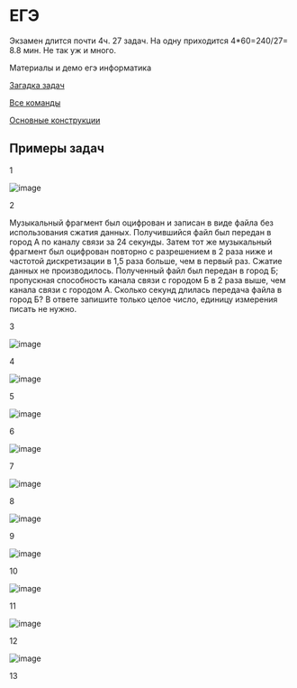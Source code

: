 # ЕГЭ

Экзамен длится почти 4ч. 27 задач. На одну приходится 4*60=240/27= 8.8 мин. Не так уж и много.

Материалы и демо егэ информатика

[Загадка задач](https://github.com/lyctpu/ege/blob/main/%D0%97%D0%B0%D0%B3%D0%B0%D0%B4%D0%BA%D0%B0.exe)

[Все команды](https://github.com/lyctpu/ege/blob/main/%D0%BA%D0%BE%D0%BD%D1%81%D1%82%D1%80%D1%83%D0%BA%D1%86%D0%B8%D0%B8%20%D1%8F%D0%B7%D1%8B%D0%BA%D0%B0.md)

[Основные конструкции](https://deepnote.com/@lyctpu/ege-b9a3f885-0118-491c-8ce3-80eabda91810)



## Примеры задач

1

![image](https://user-images.githubusercontent.com/114549805/203963982-89e7cf7c-0f3b-4470-9566-f68dc1ff8933.png)

2

Музыкальный фрагмент был оцифрован и записан в виде файла без использования сжатия данных. Получившийся файл был передан в город А по каналу связи за 24 секунды. Затем тот же музыкальный фрагмент был оцифрован повторно с разрешением в 2 раза ниже и частотой дискретизации в 1,5 раза больше, чем в первый раз. Сжатие данных не производилось. Полученный файл был передан в город Б; пропускная способность канала связи с городом Б в 2 раза выше, чем канала связи с городом А. Сколько секунд длилась передача файла в город Б? В ответе запишите только целое число, единицу измерения писать не нужно.

3

![image](https://user-images.githubusercontent.com/114549805/203964350-f6e59072-0364-4917-b34d-cd353fc989d9.png)

4

![image](https://user-images.githubusercontent.com/114549805/203965468-0989025a-89fe-485f-b72d-dd21ef93ac52.png)

5

![image](https://user-images.githubusercontent.com/114549805/203965694-3e4e73d8-7f00-45da-be54-77198e5be39e.png)

6

![image](https://user-images.githubusercontent.com/114549805/203965926-85efcc70-e698-4ddd-9c08-40cd36af841a.png)

7

![image](https://user-images.githubusercontent.com/114549805/203966104-6e5e4e2a-7c5b-4285-bccf-c403c7ad6795.png)


8

![image](https://user-images.githubusercontent.com/114549805/203966157-248d2d35-3753-4cdc-9665-a74b8df9689f.png)


9

![image](https://user-images.githubusercontent.com/114549805/203966246-79403eaa-60d2-4a32-9dff-dcf433f69ac3.png)


10

![image](https://user-images.githubusercontent.com/114549805/203966391-43c7e32c-9494-4b5e-8c32-181d720dbf82.png)


11

![image](https://user-images.githubusercontent.com/114549805/203966531-57a34f76-2b06-4606-b05e-97994c249f15.png)


12

![image](https://user-images.githubusercontent.com/114549805/203966592-1bf002be-d70f-4da0-aa66-0be17ff26d12.png)


13


